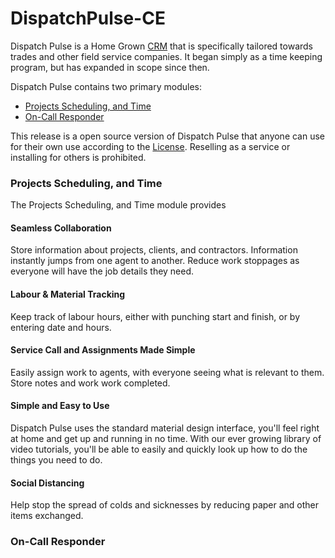 # DispatchPulse-CE

Dispatch Pulse is a Home Grown [CRM](https://en.wikipedia.org/wiki/Customer_relationship_management) that is specifically tailored towards trades and other field service companies. It began simply as a time keeping program, but has expanded in scope since then.

Dispatch Pulse contains two primary modules:

* [Projects Scheduling, and Time](#projects-scheduling-and-time)
* [On-Call Responder](#on-call-responder)

This release is a open source version of Dispatch Pulse that anyone can use for their own use according to the [License](https://github.com/dsaul/DispatchPulse-CE/blob/master/LICENSE.txt). Reselling as a service or installing for others is prohibited.

### Projects Scheduling, and Time

The Projects Scheduling, and Time module provides 

#### Seamless Collaboration
Store information about projects, clients, and contractors. Information instantly jumps from one agent to another. Reduce work stoppages as everyone will have the job details they need.

#### Labour & Material Tracking
Keep track of labour hours, either with punching start and finish, or by entering date and hours.

#### Service Call and Assignments Made Simple
Easily assign work to agents, with everyone seeing what is relevant to them. Store notes and work work completed.

#### Simple and Easy to Use
Dispatch Pulse uses the standard material design interface, you'll feel right at home and get up and running in no time. With our ever growing library of video tutorials, you'll be able to easily and quickly look up how to do the things you need to do.

#### Social Distancing
Help stop the spread of colds and sicknesses by reducing paper and other items exchanged.

### On-Call Responder







